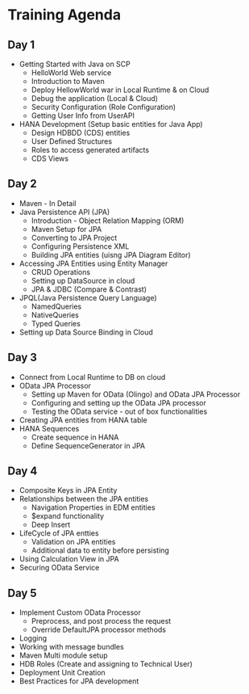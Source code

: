 # Training Agenda 

## Day 1
  - Getting Started with Java on SCP 
    - HelloWorld Web service
    - Introduction to Maven
    - Deploy HellowWorld war in Local Runtime & on Cloud
    - Debug the application (Local & Cloud)
    - Security Configuration (Role Configuration)
    - Getting User Info from UserAPI
  - HANA Development (Setup basic entities for Java App)
    - Design HDBDD (CDS) entities
    - User Defined Structures
    - Roles to access generated artifacts
    - CDS Views
  
## Day 2
  - Maven - In Detail
  - Java Persistence API (JPA) 
    - Introduction - Object Relation Mapping (ORM)
    - Maven Setup for JPA
    - Converting to JPA Project
    - Configuring Persistence XML
    - Building JPA entities (uisng JPA Diagram Editor)
  - Accessing JPA Entities using Entity Manager
    - CRUD Operations
    - Setting up DataSource in cloud
    - JPA & JDBC (Compare & Contrast)
  - JPQL(Java Persistence Query Language) 
    - NamedQueries
    - NativeQueries
    - Typed Queries
  - Setting up Data Source Binding in Cloud 
  
## Day 3
  - Connect from Local Runtime to DB on cloud
  - OData JPA Processor 
    - Setting up Maven for OData (Olingo) and OData JPA Processor
    - Configuring and setting up the OData JPA processor 
    - Testing the OData service - out of box functionalities
  - Creating JPA entities from HANA table
  - HANA Sequences
    - Create sequence in HANA
    - Define SequenceGenerator in JPA
    
## Day 4
  - Composite Keys in JPA Entity
  - Relationships between the JPA entities
    - Navigation Properties in EDM entities
    - $expand functionality
    - Deep Insert
  - LifeCycle of JPA entties
    - Validation on JPA entities
    - Additional data to entity before persisting
  - Using Calculation View in JPA
  - Securing OData Service
  
## Day 5
  - Implement Custom OData Processor
    - Preprocess, and post process the request
    - Override DefaultJPA processor methods
  - Logging
  - Working with message bundles
  - Maven Multi module setup
  - HDB Roles (Create and assigning to Technical User)
  - Deployment Unit Creation
  - Best Practices for JPA development
    
